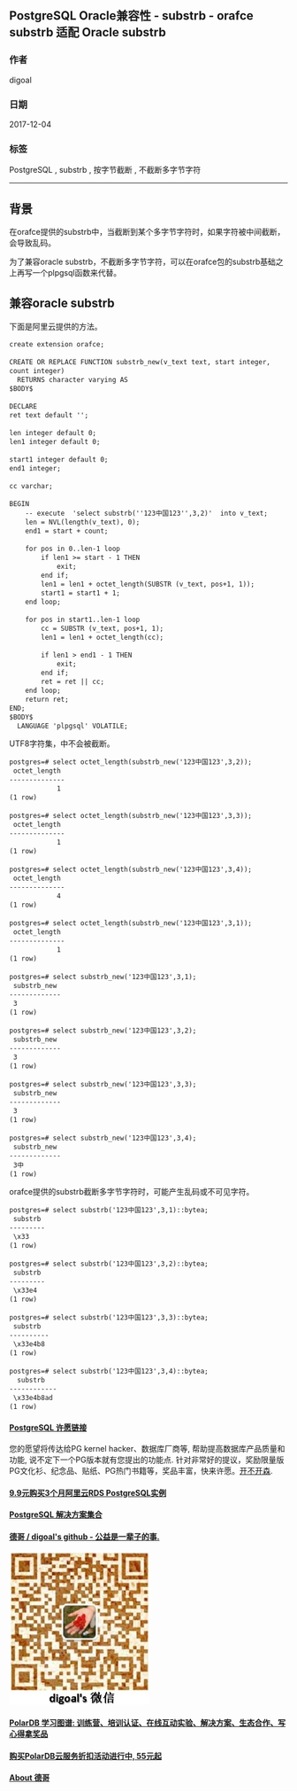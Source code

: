 ## PostgreSQL Oracle兼容性 - substrb - orafce substrb 适配 Oracle substrb  
                          
### 作者                          
digoal                          
                          
### 日期                          
2017-12-04                         
                          
### 标签                          
PostgreSQL , substrb , 按字节截断 , 不截断多字节字符   
                          
----                          
                          
## 背景     
在orafce提供的substrb中，当截断到某个多字节字符时，如果字符被中间截断，会导致乱码。  
  
为了兼容oracle substrb，不截断多字节字符，可以在orafce包的substrb基础之上再写一个plpgsql函数来代替。  
  
## 兼容oracle substrb
下面是阿里云提供的方法。  
  
```  
create extension orafce;  
  
CREATE OR REPLACE FUNCTION substrb_new(v_text text, start integer, count integer)  
  RETURNS character varying AS  
$BODY$  
  
DECLARE  
ret text default '';  
  
len integer default 0;  
len1 integer default 0;  
  
start1 integer default 0;  
end1 integer;  
  
cc varchar;  
  
BEGIN  
    -- execute  'select substrb(''123中国123'',3,2)'  into v_text;  
	len = NVL(length(v_text), 0);  
	end1 = start + count;  
  
	for pos in 0..len-1 loop  
		if len1 >= start - 1 THEN  
			exit;  
		end if;  
		len1 = len1 + octet_length(SUBSTR (v_text, pos+1, 1));  
		start1 = start1 + 1;  
	end loop;  
  
	for pos in start1..len-1 loop  
		cc = SUBSTR (v_text, pos+1, 1);  
		len1 = len1 + octet_length(cc);  
  
		if len1 > end1 - 1 THEN  
			exit;  
		end if;  
		ret = ret || cc;  
	end loop;  
    return ret;  
END;  
$BODY$  
  LANGUAGE 'plpgsql' VOLATILE;  
```  
  
UTF8字符集，中不会被截断。  
  
```  
postgres=# select octet_length(substrb_new('123中国123',3,2));  
 octet_length   
--------------  
            1  
(1 row)  
  
postgres=# select octet_length(substrb_new('123中国123',3,3));  
 octet_length   
--------------  
            1  
(1 row)  
  
postgres=# select octet_length(substrb_new('123中国123',3,4));  
 octet_length   
--------------  
            4  
(1 row)  
  
postgres=# select octet_length(substrb_new('123中国123',3,1));  
 octet_length   
--------------  
            1  
(1 row)  
  
postgres=# select substrb_new('123中国123',3,1);  
 substrb_new   
-------------  
 3  
(1 row)  
  
postgres=# select substrb_new('123中国123',3,2);  
 substrb_new   
-------------  
 3  
(1 row)  
  
postgres=# select substrb_new('123中国123',3,3);  
 substrb_new   
-------------  
 3  
(1 row)  
  
postgres=# select substrb_new('123中国123',3,4);  
 substrb_new   
-------------  
 3中  
(1 row)  
```  
  
orafce提供的substrb截断多字节字符时，可能产生乱码或不可见字符。  
  
```  
postgres=# select substrb('123中国123',3,1)::bytea;  
 substrb   
---------  
 \x33  
(1 row)  
  
postgres=# select substrb('123中国123',3,2)::bytea;  
 substrb   
---------  
 \x33e4  
(1 row)  
  
postgres=# select substrb('123中国123',3,3)::bytea;  
 substrb    
----------  
 \x33e4b8  
(1 row)  
  
postgres=# select substrb('123中国123',3,4)::bytea;  
  substrb     
------------  
 \x33e4b8ad  
(1 row)  
```  
      
  
  
  
  
  
  
  
  
  
  
  
  
  
  
  
  
  
  
  
  
  
  
  
  
  
  
  
  
  
  
  
  
  
  
  
  
  
  
  
  
  
  
  
  
  
  
  
  
  
  
  
  
  
  
  
  
  
  
  
  
  
  
  
  
  
  
  
  
  
  
  
  
  
#### [PostgreSQL 许愿链接](https://github.com/digoal/blog/issues/76 "269ac3d1c492e938c0191101c7238216")
您的愿望将传达给PG kernel hacker、数据库厂商等, 帮助提高数据库产品质量和功能, 说不定下一个PG版本就有您提出的功能点. 针对非常好的提议，奖励限量版PG文化衫、纪念品、贴纸、PG热门书籍等，奖品丰富，快来许愿。[开不开森](https://github.com/digoal/blog/issues/76 "269ac3d1c492e938c0191101c7238216").  
  
  
#### [9.9元购买3个月阿里云RDS PostgreSQL实例](https://www.aliyun.com/database/postgresqlactivity "57258f76c37864c6e6d23383d05714ea")
  
  
#### [PostgreSQL 解决方案集合](https://yq.aliyun.com/topic/118 "40cff096e9ed7122c512b35d8561d9c8")
  
  
#### [德哥 / digoal's github - 公益是一辈子的事.](https://github.com/digoal/blog/blob/master/README.md "22709685feb7cab07d30f30387f0a9ae")
  
  
![digoal's wechat](../pic/digoal_weixin.jpg "f7ad92eeba24523fd47a6e1a0e691b59")
  
  
#### [PolarDB 学习图谱: 训练营、培训认证、在线互动实验、解决方案、生态合作、写心得拿奖品](https://www.aliyun.com/database/openpolardb/activity "8642f60e04ed0c814bf9cb9677976bd4")
  
  
#### [购买PolarDB云服务折扣活动进行中, 55元起](https://www.aliyun.com/activity/new/polardb-yunparter?userCode=bsb3t4al "e0495c413bedacabb75ff1e880be465a")
  
  
#### [About 德哥](https://github.com/digoal/blog/blob/master/me/readme.md "a37735981e7704886ffd590565582dd0")
  
